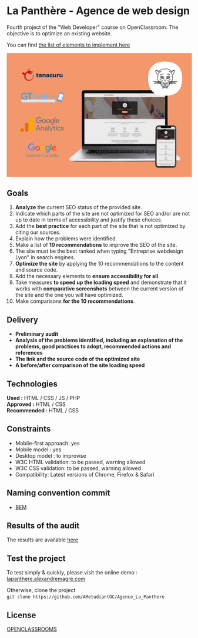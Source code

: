 # __La Panthère - Agence de web design__

Fourth project of the "Web Developer" course on OpenClassroom. The objective is to optimize an existing website. 

You can find [the list of elements to implement here](https://developer.mozilla.org/fr/docs/Web/Accessibility/Mobile_accessibility_checklist)

![image](https://raw.githubusercontent.com/AMetudiantOC/Agence_La_Panthere/main/img/Pres_projet.png)

## Goals

1. __Analyze__ the current SEO status of the provided site.
2. Indicate which parts of the site are not optimized for SEO and/or are not up to date in terms of accessibility and justify these choices.
3. Add the __best practice__ for each part of the site that is not optimized by citing our sources.
4. Explain how the problems were identified.
5. Make a list of __10 recommendations__ to improve the SEO of the site.
6. The site must be the best ranked when typing "Entreprise webdesign Lyon" in search engines.
7. __Optimize the site__ by applying the 10 recommendations to the content and source code.
8. Add the necessary elements to __ensure accessibility for all__.
9. Take measures __to speed up the loading speed__ and demonstrate that it works with __comparative screenshots__ between the current version of the site and the one you will have optimized.
10. Make comparisons __for the 10 recommendations__.

## Delivery

* __Preliminary audit__
* __Analysis of the problems identified, including an explanation of the problems, good practices to adopt, recommended actions and references__ 
* __The link and the source code of the optimized site__
* __A before/after comparison of the site loading speed__

## Technologies

__Used :__ HTML / CSS / JS / PHP  
__Approved :__ HTML / CSS   
__Recommended :__ HTML / CSS

## Constraints

* Mobile-first approach: yes
* Mobile model : yes
* Desktop model : to improvise
* W3C HTML validation: to be passed, warning allowed
* W3C CSS validation: to be passed, warning allowed
* Compatibility: Latest versions of Chrome, Firefox & Safari

## Naming convention commit

* [BEM](https://css-tricks.com/bem-101/)

## Results of the audit

The results are available [here]()

## Test the project

To test simply & quickly, please visit the online demo : [lapanthere.alexandremagre.com](https://ametudiantoc.github.io/Agence_La_Panthere/)  
  
Otherwise, clone the project  
`git clone https://github.com/AMetudiantOC/Agence_La_Panthere`

## License

[OPENCLASSROOMS](https://openclassrooms.com/fr/)
